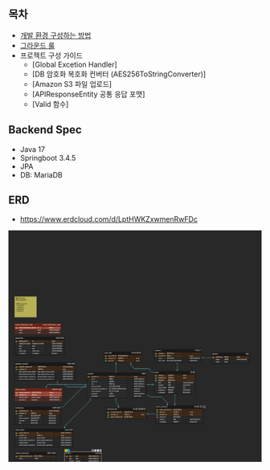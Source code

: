 ## 목차

 - [개발 환경 구성하는 방법](https://github.com/IMPACUS/whispr-docs/blob/master/be/%EA%B0%9C%EB%B0%9C%20%ED%99%98%EA%B2%BD%20%EA%B5%AC%EC%84%B1%ED%95%98%EB%8A%94%20%EB%B0%A9%EB%B2%95.md)
 - [그라운드 룰](https://github.com/IMPACUS/whispr-docs/blob/master/be/%EA%B7%B8%EB%9D%BC%EC%9A%B4%EB%93%9C%20%EB%A3%B0.md)
 - 프로젝트 구성 가이드
   - [Global Excetion Handler]
   - [DB 암호화 복호화 컨버터 (AES256ToStringConverter)]
   - [Amazon S3 파일 업로드]
   - [APIResponseEntity 공통 응답 포맷]
   - [Valid 함수]

## Backend Spec

- Java 17
- Springboot 3.4.5
- JPA
- DB: MariaDB

## ERD

- https://www.erdcloud.com/d/LptHWKZxwmenRwFDc


![](assets/20250521_194937_whispr.png)
